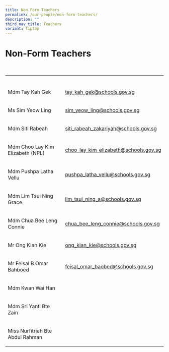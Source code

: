 ```yaml
---
title: Non Form Teachers
permalink: /our-people/non-form-teachers/
description: ""
third_nav_title: Teachers
variant: tiptap
---
```

<h1><strong>Non-Form Teachers</strong></h1>
<p>
<br>
</p>
<table style="minWidth: 50px">
<colgroup>
<col>
<col>
</colgroup>
<tbody>
<tr>
<th rowspan="1" colspan="1">
<p></p>
</th>
<th rowspan="1" colspan="1">
<p></p>
</th>
</tr>
<tr>
<td rowspan="1" colspan="1">
<p>Mdm Tay Kah Gek</p>
</td>
<td rowspan="1" colspan="1">
<p><a href="mailto:tay_kah_gek@schools.gov.sg" rel="noopener noreferrer nofollow" target="_blank">tay_kah_gek@schools.gov.sg</a>
</p>
</td>
</tr>
<tr>
<td rowspan="1" colspan="1">
<p>Ms Sim Yeow Ling</p>
</td>
<td rowspan="1" colspan="1">
<p><a href="mailto:sim_yeow_ling@schools.gov.sg" rel="noopener noreferrer nofollow" target="_blank">sim_yeow_ling@schools.gov.sg</a>
</p>
</td>
</tr>
<tr>
<td rowspan="1" colspan="1">
<p>Mdm Siti Rabeah</p>
</td>
<td rowspan="1" colspan="1">
<p><a href="mailto:siti_rabeah_zakariyah@schools.gov.sg" rel="noopener noreferrer nofollow" target="_blank">siti_rabeah_zakariyah@schools.gov.sg</a>
</p>
</td>
</tr>
<tr>
<td rowspan="1" colspan="1">
<p>Mdm Choo Lay Kim Elizabeth (NPL)</p>
</td>
<td rowspan="1" colspan="1">
<p><a href="mailto:choo_lay_kim_elizabeth@schools.gov.sg" rel="noopener noreferrer nofollow" target="_blank">choo_lay_kim_elizabeth@schools.gov.sg</a>
</p>
</td>
</tr>
<tr>
<td rowspan="1" colspan="1">
<p>Mdm Pushpa Latha Vellu</p>
</td>
<td rowspan="1" colspan="1">
<p><a href="mailto:pushpa_latha_vellu@schools.gov.sg" rel="noopener noreferrer nofollow" target="_blank">pushpa_latha_vellu@schools.gov.sg</a>
</p>
</td>
</tr>
<tr>
<td rowspan="1" colspan="1">
<p>Mdm Lim Tsui Ning Grace</p>
</td>
<td rowspan="1" colspan="1">
<p><a href="mailto:lim_tsui_ning_a@schools.gov.sg" rel="noopener noreferrer nofollow" target="_blank">lim_tsui_ning_a@schools.gov.sg</a>
</p>
</td>
</tr>
<tr>
<td rowspan="1" colspan="1">
<p>Mdm Chua Bee Leng Connie</p>
</td>
<td rowspan="1" colspan="1">
<p><a href="mailto:chua_bee_leng_connie@schools.gov.sg" rel="noopener noreferrer nofollow" target="_blank">chua_bee_leng_connie@schools.gov.sg</a>
</p>
</td>
</tr>
<tr>
<td rowspan="1" colspan="1">
<p>Mr Ong Kian Kie</p>
</td>
<td rowspan="1" colspan="1">
<p><a href="mailto:ong_kian_kie@schools.gov.sg" rel="noopener noreferrer nofollow" target="_blank">ong_kian_kie@schools.gov.sg</a>
</p>
</td>
</tr>
<tr>
<td rowspan="1" colspan="1">
<p>Mr Feisal B Omar Bahboed</p>
</td>
<td rowspan="1" colspan="1">
<p><a href="mailto:feisal_omar_baobed@schools.gov.sg" rel="noopener noreferrer nofollow" target="_blank">feisal_omar_baobed@schools.gov.sg</a>
</p>
</td>
</tr>
<tr>
<td rowspan="1" colspan="1">
<p>Mdm Kwan Wai Han</p>
</td>
<td rowspan="1" colspan="1">
<p></p>
</td>
</tr>
<tr>
<td rowspan="1" colspan="1">
<p>Mdm Sri Yanti Bte Zain</p>
</td>
<td rowspan="1" colspan="1">
<p></p>
</td>
</tr>
<tr>
<td rowspan="1" colspan="1">
<p>Miss Nurfitriah Bte Abdul Rahman</p>
</td>
<td rowspan="1" colspan="1">
<p></p>
</td>
</tr>
</tbody>
</table>
<p></p>